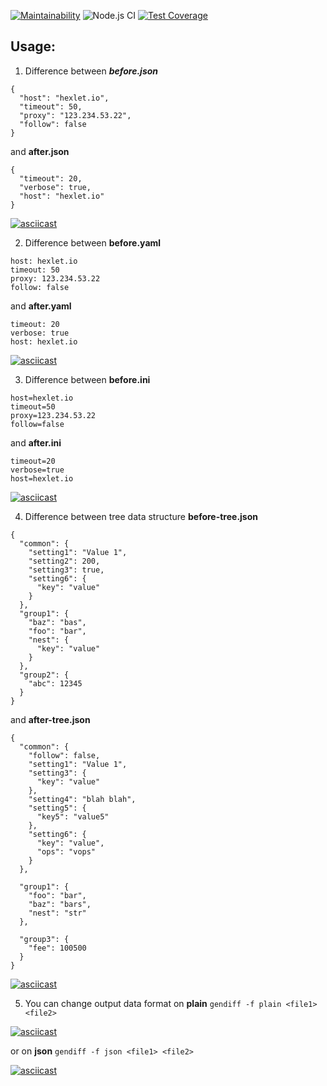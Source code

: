 [![Maintainability](https://api.codeclimate.com/v1/badges/25c7f5fcde8629f768de/maintainability)](https://codeclimate.com/github/Kopyz/backend-project-lvl2/maintainability)
![Node.js CI](https://github.com/Kopyz/backend-project-lvl2/workflows/Node.js%20CI/badge.svg)
[![Test Coverage](https://api.codeclimate.com/v1/badges/25c7f5fcde8629f768de/test_coverage)](https://codeclimate.com/github/Kopyz/backend-project-lvl2/test_coverage)

## Usage:

1. Difference between ***before.json***
```
{
  "host": "hexlet.io",
  "timeout": 50,
  "proxy": "123.234.53.22",
  "follow": false
}
```
   and **after.json**
```
{
  "timeout": 20,
  "verbose": true,
  "host": "hexlet.io"
}
```
[![asciicast](https://asciinema.org/a/zzTY4kT1mrCHhXGvB1jaoi9Gp.png)](https://asciinema.org/a/zzTY4kT1mrCHhXGvB1jaoi9Gp)

2. Difference between **before.yaml**
```
host: hexlet.io
timeout: 50
proxy: 123.234.53.22
follow: false
```
   and **after.yaml**
```
timeout: 20
verbose: true
host: hexlet.io
```
[![asciicast](https://asciinema.org/a/Lr2bw6XzzRZkHTU7ZLOt7AJYm.png)](https://asciinema.org/a/Lr2bw6XzzRZkHTU7ZLOt7AJYm)

3. Difference between **before.ini**
```
host=hexlet.io
timeout=50
proxy=123.234.53.22
follow=false
```
   and **after.ini**
```
timeout=20
verbose=true
host=hexlet.io
```
[![asciicast](https://asciinema.org/a/1WSgDf1V6mrrlAsom8KlrNV9M.png)](https://asciinema.org/a/1WSgDf1V6mrrlAsom8KlrNV9M)

4. Difference between tree data structure **before-tree.json**
```
{
  "common": {
    "setting1": "Value 1",
    "setting2": 200,
    "setting3": true,
    "setting6": {
      "key": "value"
    }
  },
  "group1": {
    "baz": "bas",
    "foo": "bar",
    "nest": {
      "key": "value"
    }
  },
  "group2": {
    "abc": 12345
  }
}
```
   and **after-tree.json**
```
{
  "common": {
    "follow": false,
    "setting1": "Value 1",
    "setting3": {
      "key": "value"
    },
    "setting4": "blah blah",
    "setting5": {
      "key5": "value5"
    },
    "setting6": {
      "key": "value",
      "ops": "vops"
    }
  },

  "group1": {
    "foo": "bar",
    "baz": "bars",
    "nest": "str"
  },

  "group3": {
    "fee": 100500
  }
}
```
[![asciicast](https://asciinema.org/a/6HU1NS8yom6kA6ZKUPbbUE69X.png)](https://asciinema.org/a/6HU1NS8yom6kA6ZKUPbbUE69X)

5. You can change output data format on **plain** ``gendiff -f plain <file1> <file2>``

[![asciicast](https://asciinema.org/a/9xgDibJXCPd9STnl4kO6spGwz.png)](https://asciinema.org/a/9xgDibJXCPd9STnl4kO6spGwz)

  or on **json** ``gendiff -f json <file1> <file2>``

[![asciicast](https://asciinema.org/a/9xgDibJXCPd9STnl4kO6spGwz.png)](https://asciinema.org/a/9xgDibJXCPd9STnl4kO6spGwz)